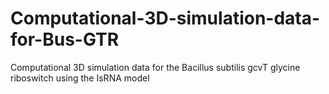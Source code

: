 # Computational-3D-simulation-data-for-Bus-GTR

Computational 3D simulation data for the Bacillus subtilis gcvT glycine riboswitch using the IsRNA model

